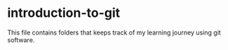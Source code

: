 # introduction-to-git
This file contains folders that keeps track of my learning journey using git software.

